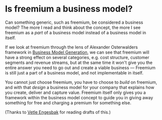 Is freemium a business model?
=============================

Can something generic, such as freemium, be considered a business model? The more I read and think about the concept, the more I see freemium as a *part* of a business model instead of a business model in itself.

If we look at freemium through the lens of Alexander Osterwalders framework in [Business Model Generation](http://www.businessmodelgeneration.com/), we can see that freemium will have a strong effect on several categories, e.g. cost structure, customer segments and revenue streams, but at the same time it won't give you the entire answer you need to go out and create a viable business — Freemium is still just a part of a business model, and not implementable in itself.

You cannot just choose freemium, you have to choose to *build* on freemium, and with that *design* a business model for your company that explains how you create, deliver and capture value. Freemium itself only gives you a framework within the business model concept to guide you in giving away something for free and charging a premium for something else.

(Thanks to [Vetle Engesbak](http://wegenerate.blogspot.com/) for reading drafts of this.)
